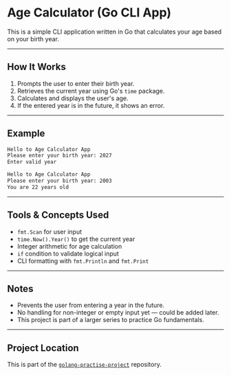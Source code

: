 # Age Calculator (Go CLI App)

This is a simple CLI application written in Go that calculates your age based on your birth year.

---

##  How It Works

1. Prompts the user to enter their birth year.
2. Retrieves the current year using Go's `time` package.
3. Calculates and displays the user's age.
4. If the entered year is in the future, it shows an error.

---

##  Example

```bash
Hello to Age Calculator App
Please enter your birth year: 2027
Enter valid year

Hello to Age Calculator App
Please enter your birth year: 2003
You are 22 years old
```



---

## Tools & Concepts Used

- `fmt.Scan` for user input
- `time.Now().Year()` to get the current year
- Integer arithmetic for age calculation
- `if` condition to validate logical input
- CLI formatting with `fmt.Println` and `fmt.Print`

---

##  Notes

- Prevents the user from entering a year in the future.
- No handling for non-integer or empty input yet — could be added later.
- This project is part of a larger series to practice Go fundamentals.

---

##  Project Location

This is part of the [`golang-practise-project`](../) repository.  


